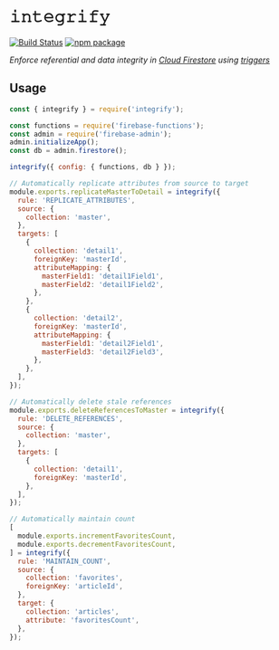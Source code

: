 # 𝚒𝚗𝚝𝚎𝚐𝚛𝚒𝚏𝚢

[![Build Status](https://dev.azure.com/anishkarandikar/integrify/_apis/build/status/anishkny.integrify?branchName=master)](https://dev.azure.com/anishkarandikar/integrify/_build/latest?definitionId=12&branchName=master)
[![npm package](https://img.shields.io/npm/v/integrify.svg)](https://www.npmjs.com/package/integrify)

_Enforce referential and data integrity in [Cloud Firestore](https://firebase.google.com/docs/firestore/) using [triggers](https://firebase.google.com/docs/functions/firestore-events)_

## Usage

```js
const { integrify } = require('integrify');

const functions = require('firebase-functions');
const admin = require('firebase-admin');
admin.initializeApp();
const db = admin.firestore();

integrify({ config: { functions, db } });

// Automatically replicate attributes from source to target
module.exports.replicateMasterToDetail = integrify({
  rule: 'REPLICATE_ATTRIBUTES',
  source: {
    collection: 'master',
  },
  targets: [
    {
      collection: 'detail1',
      foreignKey: 'masterId',
      attributeMapping: {
        masterField1: 'detail1Field1',
        masterField2: 'detail1Field2',
      },
    },
    {
      collection: 'detail2',
      foreignKey: 'masterId',
      attributeMapping: {
        masterField1: 'detail2Field1',
        masterField3: 'detail2Field3',
      },
    },
  ],
});

// Automatically delete stale references
module.exports.deleteReferencesToMaster = integrify({
  rule: 'DELETE_REFERENCES',
  source: {
    collection: 'master',
  },
  targets: [
    {
      collection: 'detail1',
      foreignKey: 'masterId',
    },
  ],
});

// Automatically maintain count
[
  module.exports.incrementFavoritesCount,
  module.exports.decrementFavoritesCount,
] = integrify({
  rule: 'MAINTAIN_COUNT',
  source: {
    collection: 'favorites',
    foreignKey: 'articleId',
  },
  target: {
    collection: 'articles',
    attribute: 'favoritesCount',
  },
});
```
